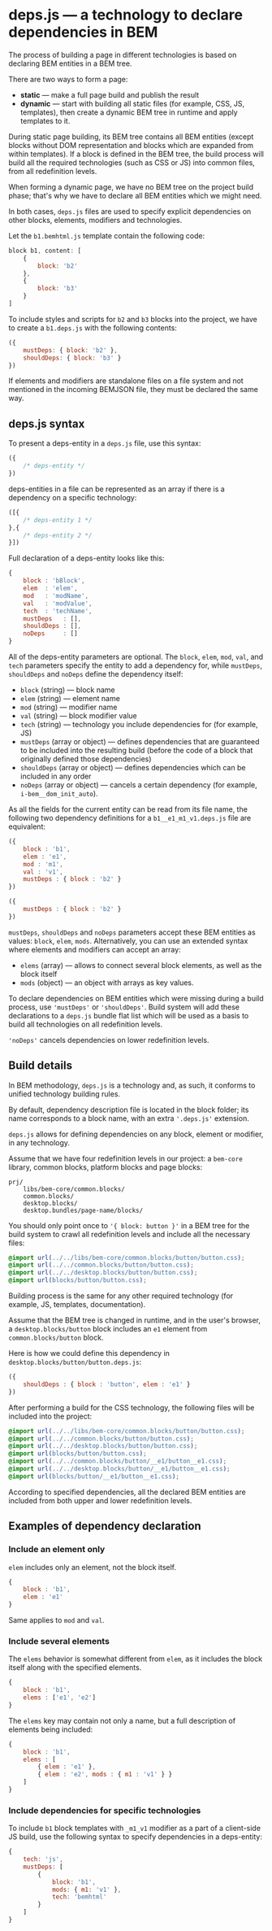 # deps.js — a technology to declare dependencies in BEM

The process of building a page in different technologies is based on declaring BEM entities in a BEM tree.

There are two ways to form a page:

  * **static** — make a full page build and publish the result
  * **dynamic** — start with building all static files (for example, CSS, JS, templates), then create a dynamic BEM tree in runtime and apply templates to it.

During static page building, its BEM tree contains all BEM entities (except blocks without DOM representation and blocks which are expanded from within templates). If a block is defined in the BEM tree, the build process will build all the required technologies (such as CSS or JS) into common files, from all redefinition levels.

When forming a dynamic page, we have no BEM tree on the project build phase; that's why we have to declare all BEM entities which we might need.

In both cases, `deps.js` files are used to specify explicit dependencies on other blocks, elements, modifiers and technologies.

Let the `b1.bemhtml.js` template contain the following code:
```js
block b1, content: [
    {
        block: 'b2'
    },
    {
        block: 'b3'
    }
]
```

To include styles and scripts for `b2` and `b3` blocks into the project, we have to create a `b1.deps.js` with the following contents:
```js
({
    mustDeps: { block: 'b2' },
    shouldDeps: { block: 'b3' }
})
```

If elements and modifiers are standalone files on a file system and not mentioned in the incoming BEMJSON file, they must be declared the same way.

## deps.js syntax

To present a deps-entity in a `deps.js` file, use this syntax:
```js
({
    /* deps-entity */
})
```

deps-entities in a file can be represented as an array if there is a dependency on a specific technology:
```js
([{
    /* deps-entity 1 */
},{
    /* deps-entity 2 */
}])
```

Full declaration of a deps-entity looks like this:
```js
{
    block : 'bBlock',
    elem  : 'elem',
    mod   : 'modName',
    val   : 'modValue',
    tech  : 'techName',
    mustDeps   : [],
    shouldDeps : [],
    noDeps     : []
}
```

All of the deps-entity parameters are optional. The `block`, `elem`, `mod`, `val`, and `tech` parameters specify the entity to add a dependency for, while `mustDeps`, `shouldDeps` and `noDeps` define the dependency itself:

  * `block` (string) — block name
  * `elem` (string) — element name
  * `mod` (string) — modifier name
  * `val` (string) — block modifier value
  * `tech` (string) — technology you include dependencies for (for example, JS)
  * `mustDeps` (array or object) — defines dependencies that are guaranteed to be included into the resulting build (before the code of a block that originally defined those dependencies)
  * `shouldDeps` (array or object) — defines dependencies which can be included in any order
  * `noDeps` (array or object) — cancels a certain dependency (for example, `i-bem__dom_init_auto`).

As all the fields for the current entity can be read from its file name, the following two dependency definitions for a `b1__e1_m1_v1.deps.js` file are equivalent:
```js
({
    block : 'b1',
    elem : 'e1',
    mod : 'm1',
    val : 'v1',
    mustDeps : { block : 'b2' }
})
```

```js
({
    mustDeps : { block : 'b2' }
})
```

`mustDeps`, `shouldDeps` and `noDeps` parameters accept these BEM entities as values: `block`, `elem`, `mods`. Alternatively, you can use an extended syntax where elements and modifiers can accept an array:

  * `elems` (array) — allows to connect several block elements, as well as the block itself
  * `mods` (object) — an object with arrays as key values.

To declare dependencies on BEM entities which were missing during a build process, use `'mustDeps'` or `'shouldDeps'`. Build system will add these declarations to a `deps.js` bundle flat list which will be used as a basis to build all technologies on all redefinition levels.

`'noDeps'` cancels dependencies on lower redefinition levels.

## Build details

In BEM methodology, `deps.js` is a technology and, as such, it conforms to unified technology building rules.

By default, dependency description file is located in the block folder; its name corresponds to a block name, with an extra `'.deps.js'` extension.

`deps.js` allows for defining dependencies on any block, element or modifier, in any technology.

Assume that we have four redefinition levels in our project: a `bem-core` library, common blocks, platform blocks and page blocks:
```
prj/
    libs/bem-core/common.blocks/
    common.blocks/
    desktop.blocks/
    desktop.bundles/page-name/blocks/
```

You should only point once to `'{ block: button }'` in a BEM tree for the build system to crawl all redefinition levels and include all the necessary files:

```css
@import url(../../libs/bem-core/common.blocks/button/button.css);
@import url(../../common.blocks/button/button.css);
@import url(../../desktop.blocks/button/button.css);
@import url(blocks/button/button.css);
```

Building process is the same for any other required technology (for example, JS, templates, documentation).

Assume that the BEM tree is changed in runtime, and in the user's browser, a `desktop.blocks/button` block includes an `e1` element from `common.blocks/button` block.

Here is how we could define this dependency in `desktop.blocks/button/button.deps.js`:
```js
({
    shouldDeps : { block : 'button', elem : 'e1' }
})
```

After performing a build for the CSS technology, the following files will be included into the project:
```css
@import url(../../libs/bem-core/common.blocks/button/button.css);
@import url(../../common.blocks/button/button.css);
@import url(../../desktop.blocks/button/button.css);
@import url(blocks/button/button.css);
@import url(../../common.blocks/button/__e1/button__e1.css);
@import url(../../desktop.blocks/button/__e1/button__e1.css);
@import url(blocks/button/__e1/button__e1.css);
```
According to specified dependencies, all the declared BEM entities are included from both upper and lower redefinition levels.

## Examples of dependency declaration

### Include an element only

`elem` includes only an element, not the block itself.
```js
{
    block : 'b1',
    elem : 'e1'
}
```

Same applies to `mod` and `val`.

### Include several elements

The `elems` behavior is somewhat different from `elem`, as it includes the block itself along with the specified elements.
```js
{
    block : 'b1',
    elems : ['e1', 'e2']
}
```

The `elems` key may contain not only a name, but a full description of elements being included:
```js
{
    block : 'b1',
    elems : [
        { elem : 'e1' },
        { elem : 'e2', mods : { m1 : 'v1' } }
    ]
}
```

### Include dependencies for specific technologies

To include `b1` block templates with `_m1_v1` modifier as a part of a client-side JS build, use the following syntax to specify dependencies in a deps-entity:
```js
{
    tech: 'js',
    mustDeps: [
        {
            block: 'b1',
            mods: { m1: 'v1' },
            tech: 'bemhtml'
        }
    ]
}
```
